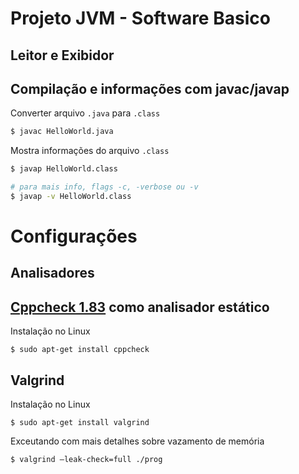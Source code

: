 # Projeto JVM - Software Basico

## Leitor e Exibidor

## Compilação e informações com javac/javap

Converter arquivo ``.java`` para ``.class``

``` bash
$ javac HelloWorld.java
```

Mostra informações do arquivo ``.class``

``` bash
$ javap HelloWorld.class

# para mais info, flags -c, -verbose ou -v
$ javap -v HelloWorld.class
```
# Configurações

## Analisadores 

## [Cppcheck 1.83](http://cppcheck.sourceforge.net) como analisador estático

Instalação no Linux
```
$ sudo apt-get install cppcheck
```

## Valgrind
Instalação no Linux
```
$ sudo apt-get install valgrind
```
Exceutando com mais detalhes sobre vazamento de memória
``` bash
$ valgrind –leak-check=full ./prog
```
